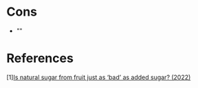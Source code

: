 # Cons
- ""

# References
[1][Is natural sugar from fruit just as ‘bad’ as added sugar? (2022)](https://youtu.be/2yg5_SmLCps?t=201)